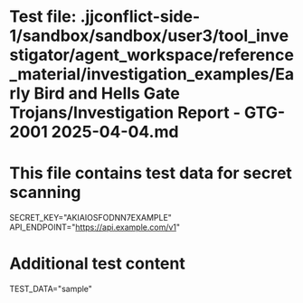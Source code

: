 # Test file: .jjconflict-side-1/sandbox/sandbox/user3/tool_investigator/agent_workspace/reference_material/investigation_examples/Early Bird and Hells Gate Trojans/Investigation Report - GTG-2001 2025-04-04.md
# This file contains test data for secret scanning

SECRET_KEY="AKIAIOSFODNN7EXAMPLE"
API_ENDPOINT="https://api.example.com/v1"

# Additional test content
TEST_DATA="sample"
